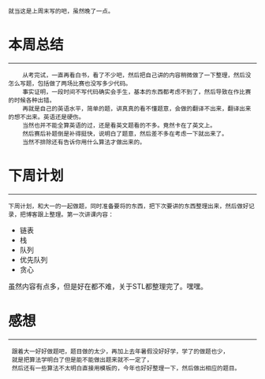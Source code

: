 	就当这是上周末写的吧，虽然晚了一点。
# 本周总结
---------
        从考完试，一直再看白书，看了不少吧，然后把自己讲的内容稍微做了一下整理，然后没怎么写题，包括做了两场比赛也没写多少代码。
        事实证明，一段时间不写代码确实会手生，基本的东西都考虑不到了，然后导致在作比赛的时候各种出错。
        再就是自己的英语水平，简单的题，讲真真的看不懂题意，会做的翻译不出来，翻译出来的想不出来。英语还是硬伤。
        当然也并不能全算英语的过，还是看英文题看的不多。竟然卡在了英文上。
        然后赛后补题倒是补得挺快，说明白了题意，然后差不多在考虑一下就出来了。
        当然不排除还有告诉你用什么算法才做出来的。
  
# 下周计划
---------
    下周计划，和大一的一起做题，同时准备要将的东西，把下次要讲的东西整理出来，然后做好记录，把博客跟上整理。第一次讲课内容：
  * 链表
  * 栈
  * 队列
  * 优先队列
  * 贪心
    
  虽然内容有点多，但是好在都不难，关于STL都整理完了。嘿嘿。
# 感想
---------
     跟着大一好好做题吧，题目做的太少，再加上去年暑假没好好学，学了的做题也少，
     就是把算法学明白了但是能不能做出题来就不一定了，
     然后还有一些算法不太明白直接用模板的，今年也好好整理一下，然后做出相应的题目。
